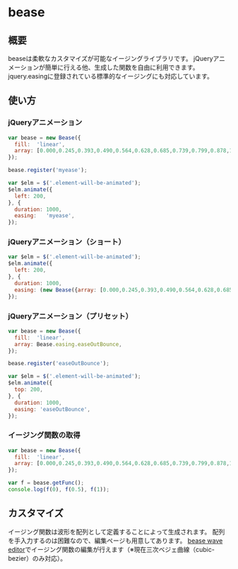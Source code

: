 # bease

## 概要
beaseは柔軟なカスタマイズが可能なイージングライブラリです。
jQueryアニメーションが簡単に行える他、生成した関数を自由に利用できます。
jquery.easingに登録されている標準的なイージングにも対応しています。

## 使い方
### jQueryアニメーション
```js
var bease = new Bease({
  fill:  'linear',
  array: [0.000,0.245,0.393,0.490,0.564,0.628,0.685,0.739,0.799,0.878,1.000],
});

bease.register('myease');

var $elm = $('.element-will-be-animated');
$elm.animate({
  left: 200,
}, {
  duration: 1000,
  easing:   'myease',
});
```

### jQueryアニメーション（ショート）
```js
var $elm = $('.element-will-be-animated');
$elm.animate({
  left: 200,
}, {
  duration: 1000,
  easing: (new Bease({array: [0.000,0.245,0.393,0.490,0.564,0.628,0.685,0.739,0.799,0.878,1.000]})).register(),
});
```

### jQueryアニメーション（プリセット）
```js
var bease = new Bease({
  fill:  'linear',
  array: Bease.easing.easeOutBounce,
});

bease.register('easeOutBounce');

var $elm = $('.element-will-be-animated');
$elm.animate({
  top: 200,
}, {
  duration: 1000,
  easing: 'easeOutBounce',
});
```

### イージング関数の取得
```js
var bease = new Bease({
  fill:  'linear',
  array: [0.000,0.245,0.393,0.490,0.564,0.628,0.685,0.739,0.799,0.878,1.000],
});

var f = bease.getFunc();
console.log(f(0), f(0.5), f(1));
```

## カスタマイズ
イージング関数は波形を配列として定義することによって生成されます。
配列を手入力するのは困難なので、編集ページも用意してあります。
[bease wave editor](http://butchi.github.io/bease/)でイージング関数の編集が行えます（※現在三次ベジェ曲線（cubic-bezier）のみ対応）。
